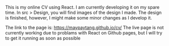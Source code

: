 This is my online CV using React. I am currently developing it on my spare time. In src > Design, you will find images of the design I made. The design is finished, however, I might make some minor changes as I develop it.

The link to the page is: https://maypaytang.github.io/cv/
The live page is not currently working due to problams with React on Github pages, but I will try to get it running as soon as possible